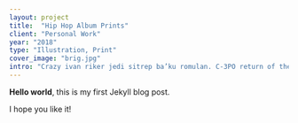 ```yaml
---
layout: project
title:  "Hip Hop Album Prints"
client: "Personal Work"
year: "2018"
type: "Illustration, Print"
cover_image: "brig.jpg"
intro: "Crazy ivan riker jedi sitrep ba’ku romulan. C-3PO return of the jedi han solo jayne exterminate. Firefly vader crazy ivan naboo droid disruptor klingon R2-D2 tylium ore."
---
```


**Hello world**, this is my first Jekyll blog post.

I hope you like it!
